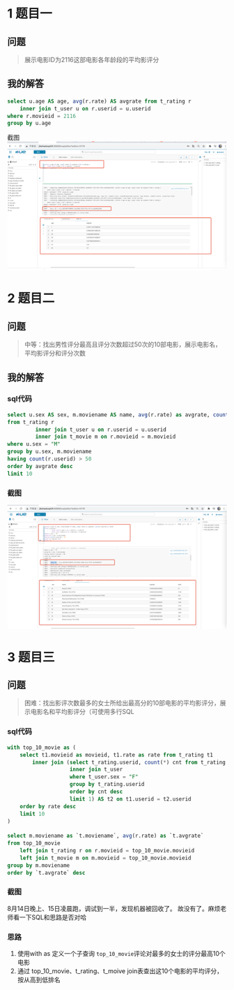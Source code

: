 # 1 题目一
## 问题
> 展示电影ID为2116这部电影各年龄段的平均影评分

## 我的解答

```sql
select u.age AS age, avg(r.rate) AS avgrate from t_rating r
    inner join t_user u on r.userid = u.userid
where r.movieid = 2116  
group by u.age
```

截图
![img_1.png](截图/img_1.png)

# 2 题目二

## 问题
> 中等：找出男性评分最高且评分次数超过50次的10部电影，展示电影名，平均影评分和评分次数

## 我的解答

### sql代码

```sql
select u.sex AS sex, m.moviename AS name, avg(r.rate) as avgrate, count(r.userid) as total
from t_rating r
         inner join t_user u on r.userid = u.userid
         inner join t_movie m on r.movieid = m.movieid
where u.sex = "M"
group by u.sex, m.moviename
having count(r.userid) > 50
order by avgrate desc
limit 10
```
### 截图

![img_2 .png](截图/img_2.png)

# 3 题目三

## 问题
> 困难：找出影评次数最多的女士所给出最高分的10部电影的平均影评分，展示电影名和平均影评分（可使用多行SQL

### sql代码

```sql
with top_10_movie as (
    select t1.movieid as movieid, t1.rate as rate from t_rating t1
        inner join (select t_rating.userid, count(*) cnt from t_rating
                    inner join t_user
                    where t_user.sex = "F"
                    group by t_rating.userid
                    order by cnt desc
                    limit 1) AS t2 on t1.userid = t2.userid
    order by rate desc
    limit 10
)

select m.moviename as `t.moviename`, avg(r.rate) as `t.avgrate`
from top_10_movie 
    left join t_rating r on r.movieid = top_10_movie.movieid
    left join t_movie m on m.movieid = top_10_movie.movieid
group by m.moviename
order by `t.avgrate` desc
```


### 截图

8月14日晚上、15日凌晨跑，调试到一半，发现机器被回收了。
故没有了。麻烦老师看一下SQL和思路是否对哈

### 思路

1. 使用with as 定义一个子查询 `top_10_movie`评论对最多的女士的评分最高10个电影
2. 通过 top_10_movie、t_rating、t_moive join表查出这10个电影的平均评分，按从高到低排名